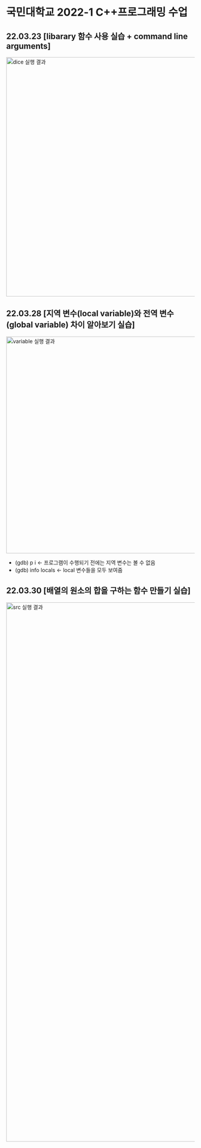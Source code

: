 <h1> 국민대학교 2022-1 C++프로그래밍 수업 </h1>

<h2> 22.03.23 [libarary 함수 사용 실습 + command line arguments] </h2>

<img width="639" alt="dice 실행 결과" src="https://user-images.githubusercontent.com/81795729/159743239-c3b3977d-f637-49cf-8b5a-641bbae25d5c.png">

<h2> 22.03.28 [지역 변수(local variable)와 전역 변수(global variable) 차이 알아보기 실습] </h2>

<img width="579" alt="variable 실행 결과" src="https://user-images.githubusercontent.com/81795729/160716548-cdc0e255-8229-40e0-bb7b-e0695294b275.png">

- (gdb) p i <- 프로그램이 수행되기 전에는 지역 변수는 볼 수 없음
- (gdb) info locals <- local 변수들을 모두 보여줌

<h2> 22.03.30 [배열의 원소의 합을 구하는 함수 만들기 실습] </h2>

<img width="1440" alt="src 실행 결과" src="https://user-images.githubusercontent.com/81795729/160757910-0188f70d-8126-42cf-a80f-08a0ca8f902e.png">
